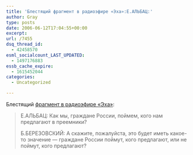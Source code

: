 ```yaml
---
title: 'Блестящий фрагмент в радиоэфире «Эха»:Е.АЛЬБАЦ:'
author: Gray
type: posts
date: 2006-06-12T17:04:55+00:00
excerpt:
url: /7455
dsq_thread_id:
  - 42458570
esml_socialcount_LAST_UPDATED:
  - 1497176883
essb_cache_expire:
  - 1615452044
categories:
  - Uncategorized

---
```








Блестящий <a href="http://echo.msk.ru/interview/44072/" target="_blank">фрагмент в радиоэфире &#171;Эха&#187;</a>:

> Е.АЛЬБАЦ: Как мы, граждане России, поймем, кого нам предлагают в преемники?
> 
> Б.БЕРЕЗОВСКИЙ: А скажите, пожалуйста, это будет иметь какое-то значение &#8212; граждане России поймут, кого предлагают, или не поймут, кого предлагают?